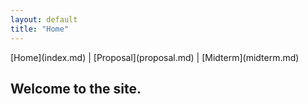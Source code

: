 ```yaml
---
layout: default
title: "Home"
---
```


<nav>
  [Home](index.md) | [Proposal](proposal.md) | [Midterm](midterm.md)
</nav>

## Welcome to the site. 